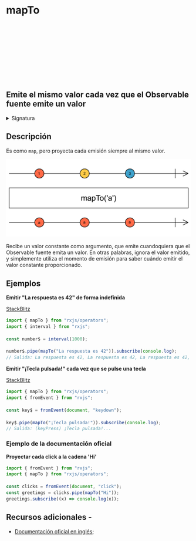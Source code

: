 <div class="page-heading">

# mapTo

<a target="_blank" href="https://github.com/ReactiveX/rxjs/blob/master/src/internal/operators/mapTo.ts">
<svg>
  <use xlink:href="/assets/icons/github.svg#github"></use>
</svg>
</a>
</div>

<h2 class="subtitle"> Emite el mismo valor cada vez que el Observable fuente emite un valor
</h2>

<details>
<summary>Signatura</summary>

### Firma

`mapTo<T, R>(value: R): OperatorFunction<T, R>`

### Parámetros

<table>
<tr><td>value</td><td>El valor al que proyectar cada emisión.</td></tr>
</table>

### Retorna

`OperatorFunction<T, R>`: Un Observable que emite el mismo valor cada vez que el Observable fuente emite algo.

</details>

## Descripción

Es como `map`, pero proyecta cada emisión siempre al mismo valor.

<img src="assets/images/marble-diagrams/transformation/mapTo.png" alt="Diagrama de canicas del operador mapTo">

Recibe un valor constante como argumento, que emite cuandoquiera que el Observable fuente emita un valor. En otras palabras, ignora el valor emitido, y simplemente utiliza el momento de emisión para saber cuándo emitir el valor constante proporcionado.

## Ejemplos

**Emitir "La respuesta es 42" de forma indefinida**

<a target="_blank" href="https://stackblitz.com/edit/rxjs-mapto-1?file=index.ts">StackBlitz</a>

```javascript
import { mapTo } from "rxjs/operators";
import { interval } from "rxjs";

const number$ = interval(1000);

number$.pipe(mapTo("La respuesta es 42")).subscribe(console.log);
// Salida: La respuesta es 42, La respuesta es 42, La respuesta es 42, La respuesta es 42...
```

**Emitir "¡Tecla pulsada!" cada vez que se pulse una tecla**

<a target="_blank" href="https://stackblitz.com/edit/rxjs-mapto-2?file=index.ts">StackBlitz</a>

```javascript
import { mapTo } from "rxjs/operators";
import { fromEvent } from "rxjs";

const key$ = fromEvent(document, "keydown");

key$.pipe(mapTo("¡Tecla pulsada!")).subscribe(console.log);
// Salida: (keyPress) ¡Tecla pulsada!...
```

### Ejemplo de la documentación oficial

**Proyectar cada click a la cadena 'Hi'**

```javascript
import { fromEvent } from "rxjs";
import { mapTo } from "rxjs/operators";

const clicks = fromEvent(document, "click");
const greetings = clicks.pipe(mapTo("Hi"));
greetings.subscribe((x) => console.log(x));
```

## Recursos adicionales -

- [Documentación oficial en inglés](https://rxjs-dev.firebaseapp.com/api/operators/mapTo);
